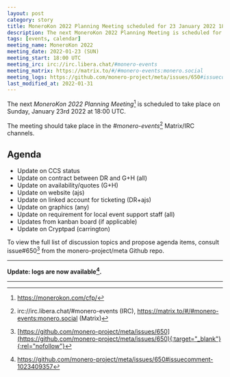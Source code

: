 ```yaml
---
layout: post
category: story
title: MoneroKon 2022 Planning Meeting scheduled for 23 January 2022 1800 UTC
description: The next MoneroKon 2022 Planning Meeting is scheduled for Sunday 23 January 2022 at 1800 UTC on IRC.
tags: [events, calendar]
meeting_name: MoneroKon 2022
meeting_date: 2022-01-23 (SUN)
meeting_start: 18:00 UTC
meeting_irc: irc://irc.libera.chat/#monero-events
meeting_matrix: https://matrix.to/#/#monero-events:monero.social
meeting_logs: https://github.com/monero-project/meta/issues/650#issuecomment-1023409357
last_modified_at: 2022-01-31
---
```


The next *MoneroKon 2022 Planning Meeting*[^1] is scheduled to take place on Sunday, January 23rd 2022 at 18:00 UTC.

The meeting should take place in the *#monero-events*[^2] Matrix/IRC channels.

## Agenda

- Update on CCS status
- Update on contract between DR and G+H (all)
- Update on availability/quotes (G+H)
- Update on website (ajs)
- Update on linked account for ticketing (DR+ajs)
- Update on graphics (any)
- Update on requirement for local event support staff (all)
- Updates from kanban board (if applicable)
- Update on Cryptpad (carrington)

To view the full list of discussion topics and propose agenda items, consult issue#650[^3] from the monero-project/meta Github repo.

---

**Update: logs are now available[^4].**

---

[^1]: https://monerokon.com/cfp/
[^2]: irc://irc.libera.chat/#monero-events (IRC), https://matrix.to/#/#monero-events:monero.social (Matrix)
[^3]: [https://github.com/monero-project/meta/issues/650](https://github.com/monero-project/meta/issues/650){:target="_blank"}{:rel="nofollow"}
[^4]: https://github.com/monero-project/meta/issues/650#issuecomment-1023409357
